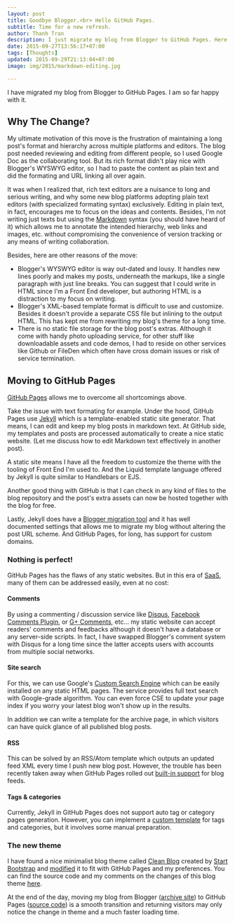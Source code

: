 ```yaml
---
layout: post
title: Goodbye Blogger.<br> Hello GitHub Pages.
subtitle: Time for a new refresh.
author: Thanh Tran
description: I just migrate my blog from Blogger to GitHub Pages. Here's why...
date: 2015-09-27T13:56:17+07:00
tags: [Thoughts]
updated: 2015-09-29T21:13:04+07:00
image: img/2015/markdown-editing.jpg

---
```


I have migrated my blog from Blogger to GitHub Pages. I am so far happy with it.

## Why The Change?

My ultimate motivation of this move is the frustration of maintaining a long post's format and hierarchy across multiple platforms and editors. The blog post needed reviewing and editing from different people, so I used Google Doc as the collaborating tool. But its rich format didn't play nice with Blogger's WYSWYG editor, so I had to paste the content as plain text and did the formating and URL linking all over again.

It was when I realized that, rich text editors are a nuisance to long and serious writing, and why some new blog platforms adopting plain text editors (with specialized formating syntax) exclusively. Editing in plain text, in fact, encourages me to focus on the ideas and contents. Besides, I'm not writing just texts but using the [Markdown](https://help.github.com/articles/github-flavored-markdown/) syntax (you should have heard of it) which allows me to annotate the intended hierarchy, web links and images, etc. without compromising the convenience of version tracking or any means of writing collaboration.

Besides, here are other reasons of the move:

- Blogger's WYSWYG editor is way out-dated and lousy. It handles new lines poorly and makes my posts, underneath the markups, like a single paragraph with just line breaks. You can suggest that I could write in HTML since I'm a Front End developer, but authoring HTML is a distraction to my focus on writing.
- Blogger's XML-based template format is difficult to use and customize. Besides it doesn't provide a separate CSS file but inlining to the output HTML. This has kept me from rewriting my blog's theme for a long time.
- There is no static file storage for the blog post's extras. Although it come with handy photo uploading service, for other stuff like downloadable assets and code demos, I had to reside on other services like Github or FileDen which often have cross domain issues or risk of service termination.

## Moving to GitHub Pages

[GitHub Pages](https://pages.github.com/) allows me to overcome all shortcomings above.

Take the issue with text formating for example. Under the hood, GitHub Pages use [Jekyll](http://jekyllrb.com) which is a template-enabled static site generator. That means, I can edit and keep my blog posts in markdown text. At GitHub side, my templates and posts are processed automatically to create a nice static website. (Let me discuss how to edit Markdown text effectively in another post).

A static site means I have all the freedom to customize the theme with the tooling of Front End I'm used to. And the Liquid template language offered by Jekyll is quite similar to Handlebars or EJS.

Another good thing with GitHub is that I can check in any kind of files to the blog repository and the post's extra assets can now be hosted together with the blog for free.

Lastly, Jekyll does have a [Blogger migration tool](http://import.jekyllrb.com/docs/blogger/) and it has well documented settings that allows me to migrate my blog without altering the post URL scheme. And GitHub Pages, for long, has support for custom domains.

### Nothing is perfect!

GitHub Pages has the flaws of any static websites. But in this era of [SaaS](https://en.wikipedia.org/wiki/Software_as_a_service), many of them can be addressed easily, even at no cost:

#### Comments

By using a commenting / discussion service like [Disqus](https://disqus.com), [Facebook Comments Plugin](https://developers.facebook.com/docs/plugins/comments), or [G+ Comments](http://googlesystem.blogspot.com/2013/04/add-google-comments-to-any-web-page.html), etc... my static website can accept readers' comments and feedbacks although it doesn't have a database or any server-side scripts. In fact, I have swapped Blogger's comment system with Disqus for a long time since the latter accepts users with accounts from multiple social networks.

#### Site search

For this, we can use Google's [Custom Search Engine](https://cse.google.com) which can be easily installed on any static HTML pages. The service provides full text search with Google-grade algorithm. You can even force CSE to update your page index if you worry your latest blog won't show up in the results.

In addition we can write a template for the archive page, in which visitors can have quick glance of all published blog posts.

#### RSS

This can be solved by an RSS/Atom template which outputs an updated feed XML every time I push new blog post. However, the trouble has been recently taken away when GitHub Pages rolled out [built-in support](https://help.github.com/articles/atom-rss-feeds-for-github-pages/) for blog feeds.

#### Tags & categories

Currently, Jekyll in GitHub Pages does not support auto tag or category pages generation. However, you can implement a [custom template](http://www.minddust.com/post/tags-and-categories-on-github-pages/) for tags and categories, but it involves some manual preparation.

### The new theme

I have found a nice minimalist blog theme called [Clean Blog](http://startbootstrap.com/template-overviews/clean-blog/) created by [Start Bootstrap](http://startbootstrap.com/) and [modified](https://github.com/trongthanh/startbootstrap-clean-blog-jekyll) it to fit with GitHub Pages and my preferences. You can find the source code and my comments on the changes of this blog theme [here](https://github.com/trongthanh/startbootstrap-clean-blog-jekyll).

At the end of the day, moving my blog from Blogger ([archive site](http://int3ractive.blogspot.com)) to GitHub Pages ([source code](https://github.com/trongthanh/trongthanh.github.com)) is a smooth transition and returning visitors may only notice the change in theme and a much faster loading time.

